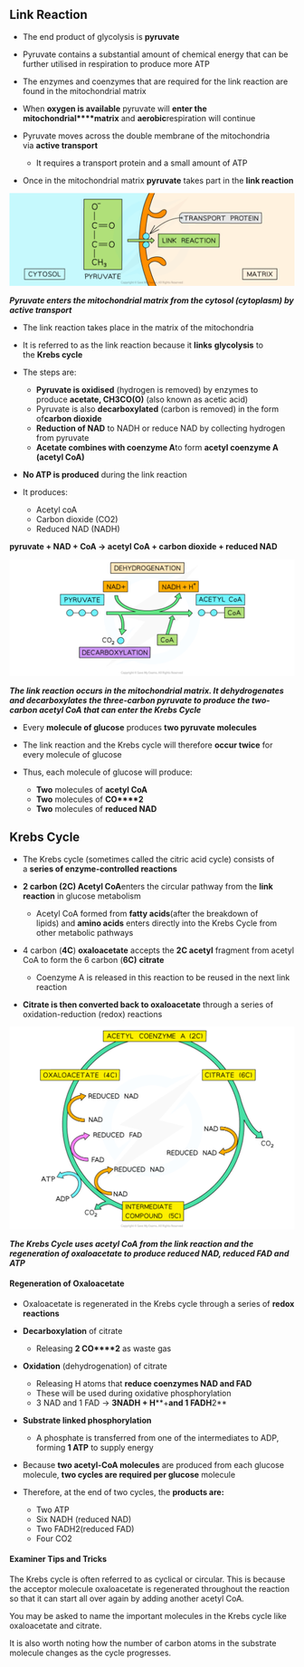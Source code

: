 ## Link Reaction

* The end product of glycolysis is **pyruvate**
* Pyruvate contains a substantial amount of chemical energy that can be further utilised in respiration to produce more ATP
* The enzymes and coenzymes that are required for the link reaction are found in the mitochondrial matrix
* When **oxygen is available** pyruvate will **enter the mitochondrial****matrix** and **aerobic**respiration will continue
* Pyruvate moves across the double membrane of the mitochondria via **active transport**

  + It requires a transport protein and a small amount of ATP
* Once in the mitochondrial matrix **pyruvate** takes part in the **link reaction**

![Entering Link Reaction](Entering-Link-Reaction.png)

***Pyruvate enters the mitochondrial matrix from the cytosol (cytoplasm) by active transport***

* The link reaction takes place in the matrix of the mitochondria
* It is referred to as the link reaction because it **links** **glycolysis** to the **Krebs cycle**
* The steps are:

  + **Pyruvate is oxidised** (hydrogen is removed) by enzymes to produce **acetate, CH****3****CO(O)** (also known as acetic acid)
  + Pyruvate is also **decarboxylated** (carbon is removed) in the form of**carbon dioxide**
  + **Reduction of NAD** to NADH or reduce NAD by collecting hydrogen from pyruvate
  + **Acetate combines with coenzyme A**to form **acetyl coenzyme A (acetyl CoA)**
* **No ATP is produced** during the link reaction
* It produces:

  + Acetyl coA
  + Carbon dioxide (CO2)
  + Reduced NAD (NADH)

**pyruvate + NAD + CoA → acetyl CoA + carbon dioxide + reduced NAD**

![Link Reaction](Link-Reaction.png)

***The link reaction occurs in the mitochondrial matrix. It dehydrogenates and decarboxylates the three-carbon pyruvate to produce the two-carbon acetyl CoA that can enter the Krebs Cycle***

* Every **molecule of glucose** produces **two pyruvate molecules**
* The link reaction and the Krebs cycle will therefore **occur twice** for every molecule of glucose
* Thus, each molecule of glucose will produce:

  + **Two** molecules of **acetyl CoA**
  + **Two** molecules of **CO****2**
  + **Two** molecules of **reduced NAD**

## Krebs Cycle

* The Krebs cycle (sometimes called the citric acid cycle) consists of a **series of enzyme-controlled reactions**
* **2 carbon (2C) Acetyl CoA**enters the circular pathway from the **link reaction** in glucose metabolism

  + Acetyl CoA formed from **fatty acids**(after the breakdown of lipids) and **amino acids** enters directly into the Krebs Cycle from other metabolic pathways
* 4 carbon (**4C**) **oxaloacetate** accepts the **2C acetyl** fragment from acetyl CoA to form the 6 carbon (**6C)** **citrate**

  + Coenzyme A is released in this reaction to be reused in the next link reaction
* **Citrate is then converted back to oxaloacetate** through a series of oxidation-reduction (redox) reactions

![The Krebs Cycle](The-Krebs-Cycle_1.png)

***The Krebs Cycle uses acetyl CoA from the link reaction and the regeneration of oxaloacetate to produce reduced NAD, reduced FAD and ATP***

#### Regeneration of Oxaloacetate

* Oxaloacetate is regenerated in the Krebs cycle through a series of **redox reactions**
* **Decarboxylation** of citrate

  + Releasing **2 CO****2** as waste gas
* **Oxidation** (dehydrogenation) of citrate

  + Releasing H atoms that **reduce coenzymes NAD and FAD**
  + These will be used during oxidative phosphorylation
  + 3 NAD and 1 FAD → **3NADH + H****+****and 1 FADH****2**
* **Substrate linked phosphorylation**

  + A phosphate is transferred from one of the intermediates to ADP, forming **1 ATP** to supply energy

* Because **two acetyl-CoA molecules** are produced from each glucose molecule, **two cycles are required per glucose** molecule
* Therefore, at the end of two cycles, the **products are:**

  + Two ATP
  + Six NADH (reduced NAD)
  + Two FADH2(reduced FAD)
  + Four CO2

#### Examiner Tips and Tricks

The Krebs cycle is often referred to as cyclical or circular. This is because the acceptor molecule oxaloacetate is regenerated throughout the reaction so that it can start all over again by adding another acetyl CoA.

You may be asked to name the important molecules in the Krebs cycle like oxaloacetate and citrate.

It is also worth noting how the number of carbon atoms in the substrate molecule changes as the cycle progresses.